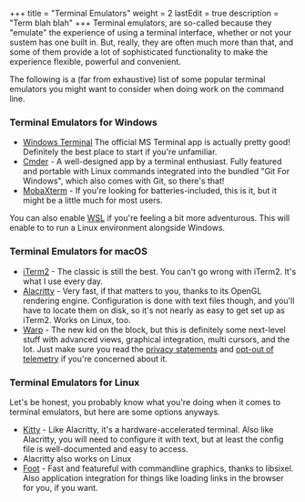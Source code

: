 +++
title = "Terminal Emulators"
weight = 2
lastEdit = true
description = "Term blah blah"
+++
Terminal emulators, are so-called because they "emulate" the experience of using a terminal interface, whether or not your sustem has one built in. But, really, they are often much more than that, and some of them provide a lot of sophisticated functionality to make the experience flexible, powerful and convenient.

The following is a (far from exhaustive) list of some popular terminal emulators you might want to consider when doing work on the command line.

### Terminal Emulators for Windows
* [Windows Terminal](https://apps.microsoft.com/store/detail/windows-terminal/9N0DX20HK701?hl=en-us&gl=us&SilentAuth=1&rtc=1) The official MS Terminal app is actually pretty good! Definitely the best place to start if you're unfamiliar.
* [Cmder](https://cmder.app/) - A well-designed app by a terminal enthusiast. Fully featured and portable with Linux commands integrated into the bundled "Git For Windows", which also comes with Git, so there's that!
* [MobaXterm](https://mobaxterm.mobatek.net/) - If you're looking for batteries-included, this is it, but it might be a little much for most users.

You can also enable [WSL](https://learn.microsoft.com/en-us/windows/wsl/install) if you're feeling a bit more adventurous. This will enable to to run a Linux environment alongside Windows.

### Terminal Emulators for macOS
* [iTerm2](https://iterm2.com/) - The classic is still the best. You can't go wrong with iTerm2. It's what I use every day.
* [Alacritty](https://alacritty.org/) - Very fast, if that matters to you, thanks to its OpenGL rendering engine. Configuration is done with text files though, and you'll have to locate them on disk, so it's not nearly as easy to get set up as iTerm2. Works on Linux, too.
* [Warp](https://www.warp.dev/) - The new kid on the block, but this is definitely some next-level stuff with advanced views, graphical integration, multi cursors, and the lot. Just make sure you read the [privacy statements](https://www.warp.dev/privacy) and [opt-out of telemetry](https://docs.warp.dev/getting-started/privacy#how-to-disable-telemetry-and-crash-reporting) if you're concerned about it.

### Terminal Emulators for Linux

Let's be honest, you probably know what you're doing when it comes to terminal emulators, but here are some options anyways.
* [Kitty](https://github.com/kovidgoyal/kitty/) - Like Alacritty, it's a hardware-accelerated terminal. Also like Alacritty, you will need to configure it with text, but at least the config file is well-documented and easy to access.
* Alacritty also works on Linux
* [Foot](https://codeberg.org/dnkl/foot) - Fast and featureful with commandline graphics, thanks to libsixel. Also application integration for things like loading links in the browser for you, if you want.
